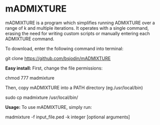 # mADMIXTURE
mADMIXTURE is a program which simplifies running ADMIXTURE over a range of k and multiple iterations. It operates with a single command, erasing the need for writing custom scripts or manually entering each ADMIXTURE command.

To download, enter the following command into terminal:

git clone https://github.com/bsjodin/mADMIXTURE

<strong>Easy install:</strong>
 First, change the file permissions:

  chmod 777 madmixture

Then, copy mADMIXTURE into a PATH directory (eg./usr/local/bin)

  sudo cp madmixture /usr/local/bin/

<strong>Usage:</strong>
To use mADMIXTURE, simply run:

  madmixture -f input_file.ped -k integer [optional arguments]

